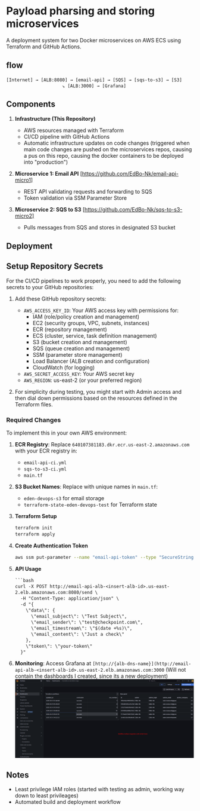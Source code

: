 # Payload pharsing and storing microservices 

A deployment system for two Docker microservices on AWS ECS using Terraform and GitHub Actions.

## flow

```
[Internet] → [ALB:8080] → [email-api] → [SQS] → [sqs-to-s3] → [S3]
                     ↘ [ALB:3000] → [Grafana]
```

## Components

1. **Infrastructure (This Repository)**
   - AWS resources managed with Terraform
   - CI/CD pipeline with GitHub Actions
   - Automatic infrastructure updates on code changes (triggered when main code changes are pushed on the microservices repos, causing a pus on this repo, causing the docker containers to be deployed into "production")

2. **Microservice 1: Email API** [https://github.com/EdBo-Nk/email-api-micro1]
   - REST API validating requests and forwarding to SQS
   - Token validation via SSM Parameter Store

3. **Microservice 2: SQS to S3** [https://github.com/EdBo-Nk/sqs-to-s3-micro2]
   - Pulls messages from SQS and stores in designated S3 bucket

## Deployment

## Setup Repository Secrets

For the CI/CD pipelines to work properly, you need to add the following secrets to your GitHub repositories:

1. Add these GitHub repository secrets:
   - `AWS_ACCESS_KEY_ID`: Your AWS access key with permissions for:
     - IAM (role/policy creation and management)
     - EC2 (security groups, VPC, subnets, instances)
     - ECR (repository management)
     - ECS (cluster, service, task definition management)
     - S3 (bucket creation and management)
     - SQS (queue creation and management)
     - SSM (parameter store management)
     - Load Balancer (ALB creation and configuration)
     - CloudWatch (for logging)
   - `AWS_SECRET_ACCESS_KEY`: Your AWS secret key
   - `AWS_REGION`: us-east-2 (or your preferred region)

2. For simplicity during testing, you might start with Admin access and then dial down permissions based on the resources defined in the Terraform files.

### Required Changes
To implement this in your own AWS environment:

1. **ECR Registry**: Replace `640107381183.dkr.ecr.us-east-2.amazonaws.com` with your ECR registry in:
   - `email-api-ci.yml`
   - `sqs-to-s3-ci.yml`
   - `main.tf` 

2. **S3 Bucket Names**: Replace with unique names in `main.tf`:
   - `eden-devops-s3` for email storage
   - `terraform-state-eden-devops-test` for Terraform state

1. **Terraform Setup**
   ```bash
   terraform init
   terraform apply
   ```

2. **Create Authentication Token**
   ```bash
   aws ssm put-parameter --name "email-api-token" --type "SecureString" --value "your-token" --region us-east-2
   ```

3. **API Usage**

    ```
    ```bash
    curl -X POST http://email-api-alb-<insert-alb-id>.us-east-2.elb.amazonaws.com:8080/send \
      -H "Content-Type: application/json" \
      -d "{
        \"data\": {
          \"email_subject\": \"Test Subject\",
          \"email_sender\": \"test@checkpoint.com\",
          \"email_timestream\": \"$(date +%s)\",
          \"email_content\": \"Just a check\"
        },
        \"token\": \"your-token\"
      }"
    ```


4. **Monitoring**: Access Grafana at `[http://{alb-dns-name}](http://email-api-alb-<insert-alb-id>.us-east-2.elb.amazonaws.com:3000` (Will not contain the dashboards I created, since its a new deployment)
![Grafana Dashboard](https://github.com/EdBo-Nk/terraform/blob/9aca98a4651af292aebfab5ae6bf3d981d03a32e/Grafana%20Demo.png)

## Notes

- Least privilege IAM roles (started with testing as admin, working way down to least privileages)
- Automated build and deployment workflow

